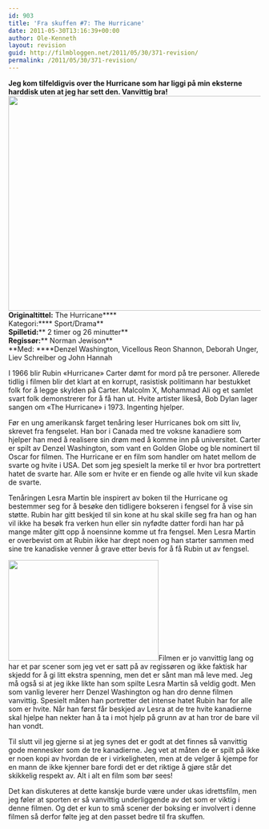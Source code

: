 ```yaml
---
id: 903
title: 'Fra skuffen #7: The Hurricane'
date: 2011-05-30T13:16:39+00:00
author: Ole-Kenneth
layout: revision
guid: http://filmbloggen.net/2011/05/30/371-revision/
permalink: /2011/05/30/371-revision/
---
```

**Jeg kom tilfeldigvis over the Hurricane som har liggi på min eksterne harddisk uten at jeg har sett den. Vanvittig bra!**  
[<img class="alignnone size-medium wp-image-373" src="http://filmbloggen.net/wp-content/uploads//2011/05/the-hurricane.jpg?w=300" alt="" width="638" height="429" />](http://filmbloggen.net/wp-content/uploads//2011/05/the-hurricane.jpg)  
****Originaltittel:**** The Hurricane****  
Kategori:**** Sport/Drama**  
**Spilletid:**** 2 timer og 26 minutter**  
**Regissør:**** Norman Jewison**  
**Med: ****Denzel Washington, Vicellous Reon Shannon, Deborah Unger, Liev Schreiber og John Hannah

I 1966 blir Rubin &laquo;Hurricane&raquo; Carter dømt for mord på tre personer. Allerede tidlig i filmen blir det klart at en korrupt, rasistisk politimann har bestukket folk for å legge skylden på Carter. Malcolm X, Mohammad Ali og et samlet svart folk demonstrerer for å få han ut. Hvite artister likeså, Bob Dylan lager sangen om «The Hurricane» i 1973. Ingenting hjelper.

Før en ung amerikansk farget tenåring leser Hurricanes bok om sitt liv, skrevet fra fengselet. Han bor i Canada med tre voksne kanadiere som hjelper han med å realisere sin drøm med å komme inn på universitet. Carter er spilt av Denzel Washington, som vant en Golden Globe og ble nominert til Oscar for filmen. The Hurricane er en film som handler om hatet mellom de svarte og hvite i USA. Det som jeg spesielt la merke til er hvor bra portrettert hatet de svarte har. Alle som er hvite er en fiende og alle hvite vil kun skade de svarte.

Tenåringen Lesra Martin ble inspirert av boken til the Hurricane og bestemmer seg for å besøke den tidligere bokseren i fengsel for å vise sin støtte. Rubin har gitt beskjed til sin kone at hu skal skille seg fra han og han vil ikke ha besøk fra verken hun eller sin nyfødte datter fordi han har på mange måter gitt opp å noensinne komme ut fra fengsel. Men Lesra Martin er overbevist om at Rubin ikke har drept noen og han starter sammen med sine tre kanadiske venner å grave etter bevis for å få Rubin ut av fengsel.

[<img class="size-medium wp-image-372 alignright" src="http://filmbloggen.net/wp-content/uploads//2011/05/the-hurricane2.jpg?w=300" alt="" width="300" height="201" />](http://filmbloggen.net/wp-content/uploads//2011/05/the-hurricane2.jpg)Filmen er jo vanvittig lang og har et par scener som jeg vet er satt på av regissøren og ikke faktisk har skjedd for å gi litt ekstra spenning, men det er sånt man må leve med. Jeg må også si at jeg ikke likte han som spilte Lesra Martin så veldig godt. Men som vanlig leverer herr Denzel Washington og han dro denne filmen vanvittig. Spesielt måten han portretter det intense hatet Rubin har for alle som er hvite. Når han først får beskjed av Lesra at de tre hvite kanadierne skal hjelpe han nekter han å ta i mot hjelp på grunn av at han tror de bare vil han vondt.

Til slutt vil jeg gjerne si at jeg synes det er godt at det finnes så vanvittig gode mennesker som de tre kanadierne. Jeg vet at måten de er spilt på ikke er noen kopi av hvordan de er i virkeligheten, men at de velger å kjempe for en mann de ikke kjenner bare fordi det er det riktige å gjøre står det skikkelig respekt av. Alt i alt en film som bør sees!

Det kan diskuteres at dette kanskje burde være under ukas idrettsfilm, men jeg føler at sporten er så vanvittig underliggende av det som er viktig i denne filmen. Og det er kun to små scener der boksing er involvert i denne filmen så derfor følte jeg at den passet bedre til fra skuffen.